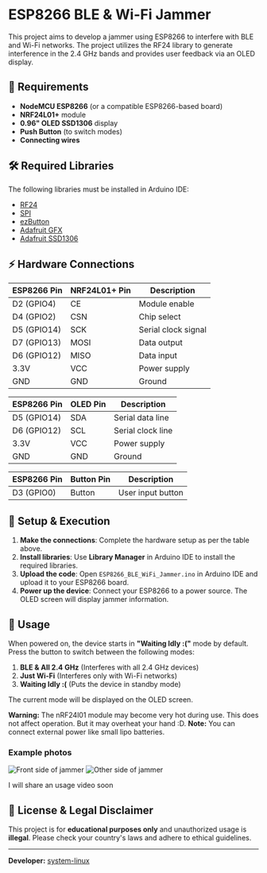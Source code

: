 # ESP8266 BLE & Wi-Fi Jammer

This project aims to develop a jammer using ESP8266 to interfere with BLE and Wi-Fi networks. The project utilizes the RF24 library to generate interference in the 2.4 GHz bands and provides user feedback via an OLED display.

## 📌 Requirements

- **NodeMCU ESP8266** (or a compatible ESP8266-based board)
- **NRF24L01+** module
- **0.96" OLED SSD1306** display
- **Push Button** (to switch modes)
- **Connecting wires**

## 🛠 Required Libraries

The following libraries must be installed in Arduino IDE:

- [RF24](https://github.com/nRF24/RF24)
- [SPI](https://www.arduino.cc/en/reference/SPI)
- [ezButton](https://github.com/ArduinoGetStarted/button)
- [Adafruit GFX](https://github.com/adafruit/Adafruit-GFX-Library)
- [Adafruit SSD1306](https://github.com/adafruit/Adafruit_SSD1306)

## ⚡ Hardware Connections

| ESP8266 Pin | NRF24L01+ Pin | Description |
|------------|---------------|-------------|
| D2 (GPIO4) | CE            | Module enable |
| D4 (GPIO2) | CSN           | Chip select |
| D5 (GPIO14)| SCK           | Serial clock signal |
| D7 (GPIO13)| MOSI          | Data output |
| D6 (GPIO12)| MISO          | Data input |
| 3.3V       | VCC           | Power supply |
| GND        | GND           | Ground |

| ESP8266 Pin | OLED Pin | Description |
|------------|---------|-------------|
| D5 (GPIO14)| SDA     | Serial data line |
| D6 (GPIO12)| SCL     | Serial clock line |
| 3.3V       | VCC     | Power supply |
| GND        | GND     | Ground |

| ESP8266 Pin | Button Pin | Description |
|------------|---------|-------------|
| D3 (GPIO0) | Button  | User input button |

## 🚀 Setup & Execution

1. **Make the connections**: Complete the hardware setup as per the table above.
2. **Install libraries**: Use **Library Manager** in Arduino IDE to install the required libraries.
3. **Upload the code**: Open `ESP8266_BLE_WiFi_Jammer.ino` in Arduino IDE and upload it to your ESP8266 board.
4. **Power up the device**: Connect your ESP8266 to a power source. The OLED screen will display jammer information.

## 📡 Usage

When powered on, the device starts in **"Waiting Idly :("** mode by default.
Press the button to switch between the following modes:

1. **BLE & All 2.4 GHz** (Interferes with all 2.4 GHz devices)
2. **Just Wi-Fi** (Interferes only with Wi-Fi networks)
3. **Waiting Idly :(** (Puts the device in standby mode)

The current mode will be displayed on the OLED screen.

**Warning:** The nRF24l01 module may become very hot during use. This does not affect operation. But it may overheat your hand :D.
**Note:** You can connect external power like small lipo batteries.
### Example photos
![Front side of jammer](https://github.com/system-linux/FazJammer/blob/f7895b19fa5819ae011fccfad6261fd778de5186/photos/1.jpg?raw=true)
![Other side of jammer]([https://github.com/system-linux/FazJammer/blob/main/images/2.jpg](https://github.com/system-linux/FazJammer/blob/f7895b19fa5819ae011fccfad6261fd778de5186/photos/2.jpg?raw=true))

I will share an usage video soon

## 📜 License & Legal Disclaimer

This project is for **educational purposes only** and unauthorized usage is **illegal**. Please check your country's laws and adhere to ethical guidelines.

---

**Developer:** [system-linux](https://github.com/system-linux)

